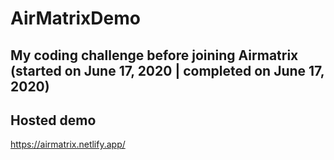 # AirMatrixDemo
## My coding challenge before joining Airmatrix (started on June 17, 2020 | completed on June 17, 2020)

## Hosted demo
https://airmatrix.netlify.app/

